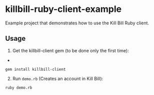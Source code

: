 # killbill-ruby-client-example

Example project that demonstrates how to use the Kill Bill Ruby client. 

## Usage 

1. Get the killbill-client gem (to be done only the first time):
+
````
gem install killbill-client
````

2. Run `demo.rb` (Creates an account in Kill Bill):

````
ruby demo.rb
````